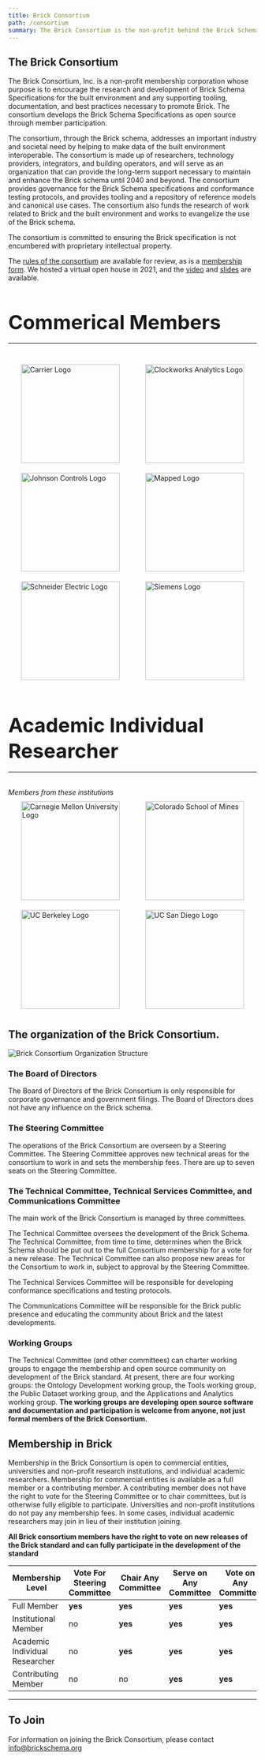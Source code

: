 ```yaml
---
title: Brick Consortium
path: /consortium
summary: The Brick Consortium is the non-profit behind the Brick Schema.
---
```


## The Brick Consortium

The Brick Consortium, Inc. is a non-profit membership corporation whose purpose is to encourage the research and development of Brick Schema Specifications for the built environment and any supporting tooling, documentation, and best practices necessary to promote Brick. The consortium develops the Brick Schema Specifications as open source through member participation.

The consortium, through the Brick schema, addresses an important industry and societal need by helping to make data of the built environment interoperable. The consortium is made up of researchers, technology providers, integrators, and building operators, and will serve as an organization that can provide the long-term support necessary to maintain and enhance the Brick schema until 2040 and beyond. The consortium provides governance for the Brick Schema specifications and conformance testing protocols, and provides tooling and a repository of reference models and canonical use cases. The consortium also funds the research of work related to Brick and the built environment and works to evangelize the use of the Brick schema.

The consortium is committed to ensuring the Brick specification is not encumbered with proprietary intellectual property.

The [rules of the consortium][1] are available for review, as is a [membership form][2]. We hosted a virtual open house in 2021, and the [video](https://www.youtube.com/watch?v=wlkNDCRIdSw) and [slides](/docs/Consortium_Kickoff_2021.pdf) are available.

<h2 style="font-size: 2.5rem; font-weight: bold; line-height: 1.3; padding-bottom: 16px; border-bottom: 1px solid; margin-bottom: 32px;">Commerical Members</h2>
<div style="display: flex; flex-wrap: wrap;">
  <a style="width: 200px; margin: auto; padding: 10px;" href="https://www.carrier.com/">
    <img alt="Carrier Logo" src="/img/logos/members/carrier.png" style="width: 200px;">
  </a>
  <a style="width: 200px; margin: auto; padding: 10px;" href="https://clockworksanalytics.com/">
    <img alt="Clockworks Analytics Logo" src="/img/logos/members/clockworks.svg" style="width: 200px;">
  </a>
  <a style="width: 200px; margin: auto; padding: 10px;" href="https://www.johnsoncontrols.com/">
    <img alt="Johnson Controls Logo" src="/img/logos/supporters/jci.png" style="width: 200px;">
  </a>
  <a style="width: 200px; margin: auto; padding: 10px;" href="https://mapped.com/">
    <img alt="Mapped Logo" src="/img/logos/members/mapped.svg" style="width: 200px;">
  </a>
  <a style="width: 200px; margin: auto; padding: 10px;" href="https://se.com/">
    <img alt="Schneider Electric Logo" src="/img/logos/members/se.png" style="width: 200px;">
  </a>
  <a style="width: 200px; margin: auto; padding: 10px;" href="https://www.siemens.com/">
    <img alt="Siemens Logo" src="/img/logos/members/siemens.svg" style="width: 200px;">
  </a>
</div>

<h2 style="font-size: 2.5rem; font-weight: bold; line-height: 1.3; padding-bottom: 16px; border-bottom: 1px solid; margin-bottom: 32px;">Academic Individual Researcher</h2>
<i>Members from these institutions</i>
<div style="display: flex; flex-wrap: wrap;">
  <a style="width: 200px; margin: auto; padding: 10px;" href="https://www.cmu.edu/">
    <img alt="Carnegie Mellon University Logo" src="/img/logos/research/cmu.jpg" style="width: 200px;">
  </a>
  <a style="width: 200px; margin: auto; padding: 10px;" href="https://mines.edu/">
    <img alt="Colorado School of Mines" src="/img/logos/research/mines.png" style="width: 200px;">
  </a>
  <a style="width: 200px; margin: auto; padding: 10px;" href="https://www.berkeley.edu/">
    <img alt="UC Berkeley Logo" src="/img/logos/research/ucb.png" style="width: 200px;">
  </a>
  <a style="width: 200px; margin: auto; padding: 10px;" href="https://www.ucsd.edu/">
    <img alt="UC San Diego Logo" src="/img/logos/research/ucsd.png" style="width: 200px;">
  </a>
</div>

## The organization of the Brick Consortium.

![Brick Consortium Organization Structure](/img/brick-org-structure.png)

### The Board of Directors
The Board of Directors of the Brick Consortium is only responsible for corporate governance and government filings. The Board of Directors does not have any influence on the Brick schema.

### The Steering Committee
The operations of the Brick Consortium are overseen by a Steering Committee. The Steering Committee approves new technical areas for the consortium to work in and sets the membership fees. There are up to seven seats on the Steering Committee.

### The Technical Committee, Technical Services Committee, and Communications Committee
The main work of the Brick Consortium is managed by three committees.

The Technical Committee oversees the development of the Brick Schema. The Technical Committee, from time to time, determines when the Brick Schema should be put out to the full Consortium membership for a vote for a new release. The Technical Committee can also propose new areas for the Consortium to work in, subject to approval by the Steering Committee.

The Technical Services Committee will be responsible for developing conformance specifications and testing protocols.

The Communications Committee will be responsible for the Brick public presence and educating the community about Brick and the latest developments.

### Working Groups
The Technical Committee (and other committees) can charter working groups to engage the membership and open source community on development of the Brick standard. At present, there are four working groups: the Ontology Development working group, the Tools working group, the Public Dataset working group, and the Applications and Analytics working group. **The working groups are developing open source software and documentation and participation is welcome from anyone, not just formal members of the Brick Consortium.**

## Membership in Brick

Membership in the Brick Consortium is open to commercial entities, universities and non-profit research institutions, and individual academic researchers. Membership for commercial entities is available as a full member or a contributing member. A contributing member does not have the right to vote for the Steering Committee or to chair committees, but is otherwise fully eligible to participate. Universities and non-profit institutions do not pay any membership fees. In some cases, individual academic researchers may join in lieu of their institution joining.

**All Brick consortium members have the right to vote on new releases of the Brick standard and can fully participate in the development of the standard**

Membership Level         | **Vote For Steering Committee** | **Chair Any Committee** | **Serve on Any Committee** | **Vote on Any Committee** | **2021 Membership Fee**
-------------------------|-----------|----------------------|---------|---------|----------
Full Member             |  **yes**      |       **yes**    |**yes**  |   **yes**    |   $50,000
Institutional Member    |  no      |  **yes**    |**yes**  |   **yes**    |  $0
Academic Individual Researcher |  no     |       **yes**    |**yes**  |   **yes**    |   $0
Contributing Member      |  no      |       no         |**yes**  |**yes**  |   $5,000

---
## To Join
For information on joining the Brick Consortium, please contact [info@brickschema.org](mailto:info@brickschema.org)

[1]: /docs/Brick_Membership_Rules_Jan_25_2021.pdf
[2]: /docs/Brick_membership_form_feb_2021.pdf
